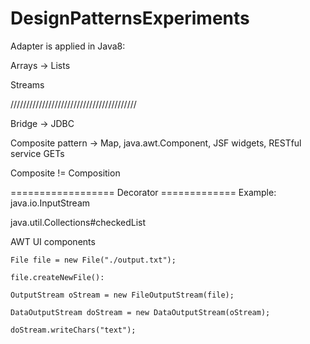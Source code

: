 # DesignPatternsExperiments

Adapter is applied in Java8: 

Arrays -> Lists

Streams

////////////////////////////////////////

Bridge -> JDBC

Composite pattern -> Map, java.awt.Component, JSF widgets, RESTful service GETs

Composite != Composition

================== Decorator =============
Example: java.io.InputStream

java.util.Collections#checkedList

AWT UI components 
```
File file = new File("./output.txt");

file.createNewFile():

OutputStream oStream = new FileOutputStream(file);

DataOutputStream doStream = new DataOutputStream(oStream);

doStream.writeChars("text");
```

